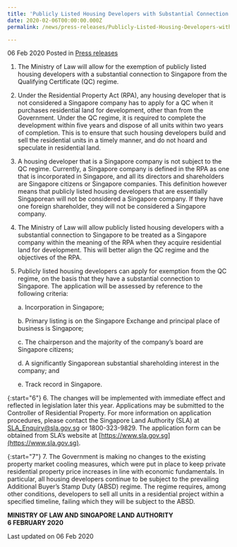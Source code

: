 ```yaml
---
title: 'Publicly Listed Housing Developers with Substantial Connection to Singapore to be Exempted from Qualifying Certificate Regime'
date: 2020-02-06T00:00:00.000Z
permalink: /news/press-releases/Publicly-Listed-Housing-Developers-with-Substantial-Connection-to-Singapore-to-be-Exempted-from-Qualifying-Certificate-Regime

---
```



06 Feb 2020 Posted in [Press releases](/news/press-releases)

1.	The Ministry of Law will allow for the exemption of publicly listed housing developers with a substantial connection to Singapore from the Qualifying Certificate (QC) regime.

2.	Under the Residential Property Act (RPA), any housing developer that is not considered a Singapore company has to apply for a QC when it purchases residential land for development, other than from the Government. Under the QC regime, it is required to complete the development within five years and dispose of all units within two years of completion. This is to ensure that such housing developers build and sell the residential units in a timely manner, and do not hoard and speculate in residential land. 

3.	A housing developer that is a Singapore company is not subject to the QC regime. Currently, a Singapore company is defined in the RPA as one that is incorporated in Singapore, and all its directors and shareholders are Singapore citizens or Singapore companies. This definition however means that publicly listed housing developers that are essentially Singaporean will not be considered a Singapore company. If they have one foreign shareholder, they will not be considered a Singapore company. 

4.	The Ministry of Law will allow publicly listed housing developers with a substantial connection to Singapore to be treated as a Singapore company within the meaning of the RPA when they acquire residential land for development. This will better align the QC regime and the objectives of the RPA. 

5.	Publicly listed housing developers can apply for exemption from the QC regime, on the basis that they have a substantial connection to Singapore. The application will be assessed by reference to the following criteria:

    a.	Incorporation in Singapore;
  
    b.	Primary listing is on the Singapore Exchange and principal place of business is Singapore;
  
    c.	The chairperson and the majority of the company’s board are Singapore citizens;
  
    d.	A significantly Singaporean substantial shareholding interest  in the company; and
  
    e.	Track record in Singapore.

{:start="6"}
6.	The changes will be implemented with immediate effect and reflected in legislation later this year. Applications may be submitted to the Controller of Residential Property. For more information on application procedures, please contact the Singapore Land Authority (SLA) at [SLA_Enquiry@sla.gov.sg](mailto:SLA_Enquiry@sla.gov.sg) or 1800-323-9829. The application form can be obtained from SLA’s website at [https://www.sla.gov.sg](https://www.sla.gov.sg). 

{:start="7"}
7.	The Government is making no changes to the existing property market cooling measures, which were put in place to keep private residential property price increases in line with economic fundamentals. In particular, all housing developers continue to be subject to the prevailing Additional Buyer’s Stamp Duty (ABSD) regime. The regime requires, among other conditions, developers to sell all units in a residential project within a specified timeline, failing which they will be subject to the ABSD.  


**MINISTRY OF LAW AND SINGAPORE LAND AUTHORITY**<br>
**6 FEBRUARY 2020**

<p class="right-side-updated">Last updated on 06 Feb 2020</p> 
